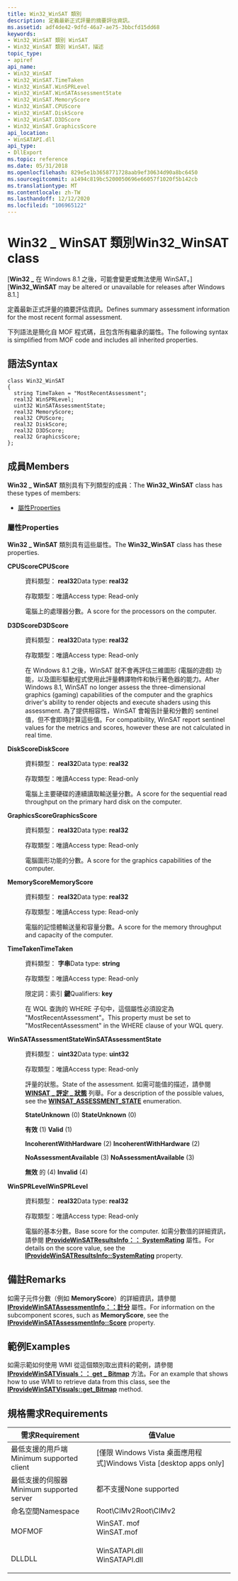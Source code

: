 ```yaml
---
title: Win32_WinSAT 類別
description: 定義最新正式評量的摘要評估資訊。
ms.assetid: adf4de42-9dfd-46a7-ae75-3bbcfd15dd68
keywords:
- Win32_WinSAT 類別 WinSAT
- Win32_WinSAT 類別 WinSAT，描述
topic_type:
- apiref
api_name:
- Win32_WinSAT
- Win32_WinSAT.TimeTaken
- Win32_WinSAT.WinSPRLevel
- Win32_WinSAT.WinSATAssessmentState
- Win32_WinSAT.MemoryScore
- Win32_WinSAT.CPUScore
- Win32_WinSAT.DiskScore
- Win32_WinSAT.D3DScore
- Win32_WinSAT.GraphicsScore
api_location:
- WinSATAPI.dll
api_type:
- DllExport
ms.topic: reference
ms.date: 05/31/2018
ms.openlocfilehash: 829e5e1b3658771728aab9ef30634d90a8bc6450
ms.sourcegitcommit: a1494c819bc5200050696e66057f1020f5b142cb
ms.translationtype: MT
ms.contentlocale: zh-TW
ms.lasthandoff: 12/12/2020
ms.locfileid: "106965122"
---
```

# <a name="win32_winsat-class"></a><span data-ttu-id="6989e-105">Win32 \_ WinSAT 類別</span><span class="sxs-lookup"><span data-stu-id="6989e-105">Win32\_WinSAT class</span></span>

<span data-ttu-id="6989e-106">\[**Win32 \_** 在 Windows 8.1 之後，可能會變更或無法使用 WinSAT。\]</span><span class="sxs-lookup"><span data-stu-id="6989e-106">\[**Win32\_WinSAT** may be altered or unavailable for releases after Windows 8.1.\]</span></span>

<span data-ttu-id="6989e-107">定義最新正式評量的摘要評估資訊。</span><span class="sxs-lookup"><span data-stu-id="6989e-107">Defines summary assessment information for the most recent formal assessment.</span></span>

<span data-ttu-id="6989e-108">下列語法是簡化自 MOF 程式碼，且包含所有繼承的屬性。</span><span class="sxs-lookup"><span data-stu-id="6989e-108">The following syntax is simplified from MOF code and includes all inherited properties.</span></span>

## <a name="syntax"></a><span data-ttu-id="6989e-109">語法</span><span class="sxs-lookup"><span data-stu-id="6989e-109">Syntax</span></span>

``` syntax
class Win32_WinSAT
{
  string TimeTaken = "MostRecentAssessment";
  real32 WinSPRLevel;
  uint32 WinSATAssessmentState;
  real32 MemoryScore;
  real32 CPUScore;
  real32 DiskScore;
  real32 D3DScore;
  real32 GraphicsScore;
};
```

## <a name="members"></a><span data-ttu-id="6989e-110">成員</span><span class="sxs-lookup"><span data-stu-id="6989e-110">Members</span></span>

<span data-ttu-id="6989e-111">**Win32 \_ WinSAT** 類別具有下列類型的成員：</span><span class="sxs-lookup"><span data-stu-id="6989e-111">The **Win32\_WinSAT** class has these types of members:</span></span>

-   [<span data-ttu-id="6989e-112">屬性</span><span class="sxs-lookup"><span data-stu-id="6989e-112">Properties</span></span>](#properties)

### <a name="properties"></a><span data-ttu-id="6989e-113">屬性</span><span class="sxs-lookup"><span data-stu-id="6989e-113">Properties</span></span>

<span data-ttu-id="6989e-114">**Win32 \_ WinSAT** 類別具有這些屬性。</span><span class="sxs-lookup"><span data-stu-id="6989e-114">The **Win32\_WinSAT** class has these properties.</span></span>

<dl> <dt>

<span data-ttu-id="6989e-115">**CPUScore**</span><span class="sxs-lookup"><span data-stu-id="6989e-115">**CPUScore**</span></span>
</dt> <dd> <dl> <dt>

<span data-ttu-id="6989e-116">資料類型： **real32**</span><span class="sxs-lookup"><span data-stu-id="6989e-116">Data type: **real32**</span></span>
</dt> <dt>

<span data-ttu-id="6989e-117">存取類型：唯讀</span><span class="sxs-lookup"><span data-stu-id="6989e-117">Access type: Read-only</span></span>
</dt> </dl>

<span data-ttu-id="6989e-118">電腦上的處理器分數。</span><span class="sxs-lookup"><span data-stu-id="6989e-118">A score for the processors on the computer.</span></span>

</dd> <dt>

<span data-ttu-id="6989e-119">**D3DScore**</span><span class="sxs-lookup"><span data-stu-id="6989e-119">**D3DScore**</span></span>
</dt> <dd> <dl> <dt>

<span data-ttu-id="6989e-120">資料類型： **real32**</span><span class="sxs-lookup"><span data-stu-id="6989e-120">Data type: **real32**</span></span>
</dt> <dt>

<span data-ttu-id="6989e-121">存取類型：唯讀</span><span class="sxs-lookup"><span data-stu-id="6989e-121">Access type: Read-only</span></span>
</dt> </dl>

<span data-ttu-id="6989e-122">在 Windows 8.1 之後，WinSAT 就不會再評估三維圖形 (電腦的遊戲) 功能，以及圖形驅動程式使用此評量轉譯物件和執行著色器的能力。</span><span class="sxs-lookup"><span data-stu-id="6989e-122">After Windows 8.1, WinSAT no longer assess the three-dimensional graphics (gaming) capabilities of the computer and the graphics driver's ability to render objects and execute shaders using this assessment.</span></span> <span data-ttu-id="6989e-123">為了提供相容性，WinSAT 會報告計量和分數的 sentinel 值，但不會即時計算這些值。</span><span class="sxs-lookup"><span data-stu-id="6989e-123">For compatibility, WinSAT report sentinel values for the metrics and scores, however these are not calculated in real time.</span></span>

</dd> <dt>

<span data-ttu-id="6989e-124">**DiskScore**</span><span class="sxs-lookup"><span data-stu-id="6989e-124">**DiskScore**</span></span>
</dt> <dd> <dl> <dt>

<span data-ttu-id="6989e-125">資料類型： **real32**</span><span class="sxs-lookup"><span data-stu-id="6989e-125">Data type: **real32**</span></span>
</dt> <dt>

<span data-ttu-id="6989e-126">存取類型：唯讀</span><span class="sxs-lookup"><span data-stu-id="6989e-126">Access type: Read-only</span></span>
</dt> </dl>

<span data-ttu-id="6989e-127">電腦上主要硬碟的連續讀取輸送量分數。</span><span class="sxs-lookup"><span data-stu-id="6989e-127">A score for the sequential read throughput on the primary hard disk on the computer.</span></span>

</dd> <dt>

<span data-ttu-id="6989e-128">**GraphicsScore**</span><span class="sxs-lookup"><span data-stu-id="6989e-128">**GraphicsScore**</span></span>
</dt> <dd> <dl> <dt>

<span data-ttu-id="6989e-129">資料類型： **real32**</span><span class="sxs-lookup"><span data-stu-id="6989e-129">Data type: **real32**</span></span>
</dt> <dt>

<span data-ttu-id="6989e-130">存取類型：唯讀</span><span class="sxs-lookup"><span data-stu-id="6989e-130">Access type: Read-only</span></span>
</dt> </dl>

<span data-ttu-id="6989e-131">電腦圖形功能的分數。</span><span class="sxs-lookup"><span data-stu-id="6989e-131">A score for the graphics capabilities of the computer.</span></span>

</dd> <dt>

<span data-ttu-id="6989e-132">**MemoryScore**</span><span class="sxs-lookup"><span data-stu-id="6989e-132">**MemoryScore**</span></span>
</dt> <dd> <dl> <dt>

<span data-ttu-id="6989e-133">資料類型： **real32**</span><span class="sxs-lookup"><span data-stu-id="6989e-133">Data type: **real32**</span></span>
</dt> <dt>

<span data-ttu-id="6989e-134">存取類型：唯讀</span><span class="sxs-lookup"><span data-stu-id="6989e-134">Access type: Read-only</span></span>
</dt> </dl>

<span data-ttu-id="6989e-135">電腦的記憶體輸送量和容量分數。</span><span class="sxs-lookup"><span data-stu-id="6989e-135">A score for the memory throughput and capacity of the computer.</span></span>

</dd> <dt>

<span data-ttu-id="6989e-136">**TimeTaken**</span><span class="sxs-lookup"><span data-stu-id="6989e-136">**TimeTaken**</span></span>
</dt> <dd> <dl> <dt>

<span data-ttu-id="6989e-137">資料類型： **字串**</span><span class="sxs-lookup"><span data-stu-id="6989e-137">Data type: **string**</span></span>
</dt> <dt>

<span data-ttu-id="6989e-138">存取類型：唯讀</span><span class="sxs-lookup"><span data-stu-id="6989e-138">Access type: Read-only</span></span>
</dt> <dt>

<span data-ttu-id="6989e-139">限定詞：索引 **鍵**</span><span class="sxs-lookup"><span data-stu-id="6989e-139">Qualifiers: **key**</span></span>
</dt> </dl>

<span data-ttu-id="6989e-140">在 WQL 查詢的 WHERE 子句中，這個屬性必須設定為 "MostRecentAssessment"。</span><span class="sxs-lookup"><span data-stu-id="6989e-140">This property must be set to "MostRecentAssessment" in the WHERE clause of your WQL query.</span></span>

</dd> <dt>

<span data-ttu-id="6989e-141">**WinSATAssessmentState**</span><span class="sxs-lookup"><span data-stu-id="6989e-141">**WinSATAssessmentState**</span></span>
</dt> <dd> <dl> <dt>

<span data-ttu-id="6989e-142">資料類型： **uint32**</span><span class="sxs-lookup"><span data-stu-id="6989e-142">Data type: **uint32**</span></span>
</dt> <dt>

<span data-ttu-id="6989e-143">存取類型：唯讀</span><span class="sxs-lookup"><span data-stu-id="6989e-143">Access type: Read-only</span></span>
</dt> </dl>

<span data-ttu-id="6989e-144">評量的狀態。</span><span class="sxs-lookup"><span data-stu-id="6989e-144">State of the assessment.</span></span> <span data-ttu-id="6989e-145">如需可能值的描述，請參閱 [**WINSAT \_ 評定 \_ 狀態**](/windows/win32/api/winsatcominterfacei/ne-winsatcominterfacei-winsat_assessment_state) 列舉。</span><span class="sxs-lookup"><span data-stu-id="6989e-145">For a description of the possible values, see the [**WINSAT\_ASSESSMENT\_STATE**](/windows/win32/api/winsatcominterfacei/ne-winsatcominterfacei-winsat_assessment_state) enumeration.</span></span>

<dl> <dt>

<span data-ttu-id="6989e-146"><span id="StateUnknown"></span><span id="stateunknown"></span><span id="STATEUNKNOWN"></span>**StateUnknown** (0) </span><span class="sxs-lookup"><span data-stu-id="6989e-146"><span id="StateUnknown"></span><span id="stateunknown"></span><span id="STATEUNKNOWN"></span>**StateUnknown** (0)</span></span>
</dt> <dt>

<span data-ttu-id="6989e-147"><span id="Valid"></span><span id="valid"></span><span id="VALID"></span>**有效** (1) </span><span class="sxs-lookup"><span data-stu-id="6989e-147"><span id="Valid"></span><span id="valid"></span><span id="VALID"></span>**Valid** (1)</span></span>
</dt> <dt>

<span data-ttu-id="6989e-148"><span id="IncoherentWithHardware"></span><span id="incoherentwithhardware"></span><span id="INCOHERENTWITHHARDWARE"></span>**IncoherentWithHardware** (2) </span><span class="sxs-lookup"><span data-stu-id="6989e-148"><span id="IncoherentWithHardware"></span><span id="incoherentwithhardware"></span><span id="INCOHERENTWITHHARDWARE"></span>**IncoherentWithHardware** (2)</span></span>
</dt> <dt>

<span data-ttu-id="6989e-149"><span id="NoAssessmentAvailable"></span><span id="noassessmentavailable"></span><span id="NOASSESSMENTAVAILABLE"></span>**NoAssessmentAvailable** (3) </span><span class="sxs-lookup"><span data-stu-id="6989e-149"><span id="NoAssessmentAvailable"></span><span id="noassessmentavailable"></span><span id="NOASSESSMENTAVAILABLE"></span>**NoAssessmentAvailable** (3)</span></span>
</dt> <dt>

<span data-ttu-id="6989e-150"><span id="Invalid"></span><span id="invalid"></span><span id="INVALID"></span>**無效** 的 (4) </span><span class="sxs-lookup"><span data-stu-id="6989e-150"><span id="Invalid"></span><span id="invalid"></span><span id="INVALID"></span>**Invalid** (4)</span></span>
</dt> </dl>

</dd> <dt>

<span data-ttu-id="6989e-151">**WinSPRLevel**</span><span class="sxs-lookup"><span data-stu-id="6989e-151">**WinSPRLevel**</span></span>
</dt> <dd> <dl> <dt>

<span data-ttu-id="6989e-152">資料類型： **real32**</span><span class="sxs-lookup"><span data-stu-id="6989e-152">Data type: **real32**</span></span>
</dt> <dt>

<span data-ttu-id="6989e-153">存取類型：唯讀</span><span class="sxs-lookup"><span data-stu-id="6989e-153">Access type: Read-only</span></span>
</dt> </dl>

<span data-ttu-id="6989e-154">電腦的基本分數。</span><span class="sxs-lookup"><span data-stu-id="6989e-154">Base score for the computer.</span></span> <span data-ttu-id="6989e-155">如需分數值的詳細資訊，請參閱 [**IProvideWinSATResultsInfo：： SystemRating**](/windows/desktop/api/Winsatcominterfacei/nf-winsatcominterfacei-iprovidewinsatresultsinfo-get_systemrating) 屬性。</span><span class="sxs-lookup"><span data-stu-id="6989e-155">For details on the score value, see the [**IProvideWinSATResultsInfo::SystemRating**](/windows/desktop/api/Winsatcominterfacei/nf-winsatcominterfacei-iprovidewinsatresultsinfo-get_systemrating) property.</span></span>

</dd> </dl>

## <a name="remarks"></a><span data-ttu-id="6989e-156">備註</span><span class="sxs-lookup"><span data-stu-id="6989e-156">Remarks</span></span>

<span data-ttu-id="6989e-157">如需子元件分數（例如 **MemoryScore**）的詳細資訊，請參閱 [**IProvideWinSATAssessmentInfo：：計分**](/windows/desktop/api/Winsatcominterfacei/nf-winsatcominterfacei-iprovidewinsatassessmentinfo-get_score) 屬性。</span><span class="sxs-lookup"><span data-stu-id="6989e-157">For information on the subcomponent scores, such as **MemoryScore**, see the [**IProvideWinSATAssessmentInfo::Score**](/windows/desktop/api/Winsatcominterfacei/nf-winsatcominterfacei-iprovidewinsatassessmentinfo-get_score) property.</span></span>

## <a name="examples"></a><span data-ttu-id="6989e-158">範例</span><span class="sxs-lookup"><span data-stu-id="6989e-158">Examples</span></span>

<span data-ttu-id="6989e-159">如需示範如何使用 WMI 從這個類別取出資料的範例，請參閱 [**IProvideWinSATVisuals：： get \_ Bitmap**](/windows/desktop/api/Winsatcominterfacei/nf-winsatcominterfacei-iprovidewinsatvisuals-get_bitmap) 方法。</span><span class="sxs-lookup"><span data-stu-id="6989e-159">For an example that shows how to use WMI to retrieve data from this class, see the [**IProvideWinSATVisuals::get\_Bitmap**](/windows/desktop/api/Winsatcominterfacei/nf-winsatcominterfacei-iprovidewinsatvisuals-get_bitmap) method.</span></span>

## <a name="requirements"></a><span data-ttu-id="6989e-160">規格需求</span><span class="sxs-lookup"><span data-stu-id="6989e-160">Requirements</span></span>



| <span data-ttu-id="6989e-161">需求</span><span class="sxs-lookup"><span data-stu-id="6989e-161">Requirement</span></span> | <span data-ttu-id="6989e-162">值</span><span class="sxs-lookup"><span data-stu-id="6989e-162">Value</span></span> |
|-------------------------------------|------------------------------------------------------------------------------------------|
| <span data-ttu-id="6989e-163">最低支援的用戶端</span><span class="sxs-lookup"><span data-stu-id="6989e-163">Minimum supported client</span></span><br/> | <span data-ttu-id="6989e-164">\[僅限 Windows Vista 桌面應用程式\]</span><span class="sxs-lookup"><span data-stu-id="6989e-164">Windows Vista \[desktop apps only\]</span></span><br/>                                           |
| <span data-ttu-id="6989e-165">最低支援的伺服器</span><span class="sxs-lookup"><span data-stu-id="6989e-165">Minimum supported server</span></span><br/> | <span data-ttu-id="6989e-166">都不支援</span><span class="sxs-lookup"><span data-stu-id="6989e-166">None supported</span></span><br/>                                                                |
| <span data-ttu-id="6989e-167">命名空間</span><span class="sxs-lookup"><span data-stu-id="6989e-167">Namespace</span></span><br/>                | <span data-ttu-id="6989e-168">Root\\CIMv2</span><span class="sxs-lookup"><span data-stu-id="6989e-168">Root\\CIMv2</span></span><br/>                                                                   |
| <span data-ttu-id="6989e-169">MOF</span><span class="sxs-lookup"><span data-stu-id="6989e-169">MOF</span></span><br/>                      | <dl> <span data-ttu-id="6989e-170"><dt>WinSAT. mof</dt></span><span class="sxs-lookup"><span data-stu-id="6989e-170"><dt>WinSAT.mof</dt></span></span> </dl>    |
| <span data-ttu-id="6989e-171">DLL</span><span class="sxs-lookup"><span data-stu-id="6989e-171">DLL</span></span><br/>                      | <dl> <span data-ttu-id="6989e-172"><dt>WinSATAPI.dll</dt></span><span class="sxs-lookup"><span data-stu-id="6989e-172"><dt>WinSATAPI.dll</dt></span></span> </dl> |



 

 





